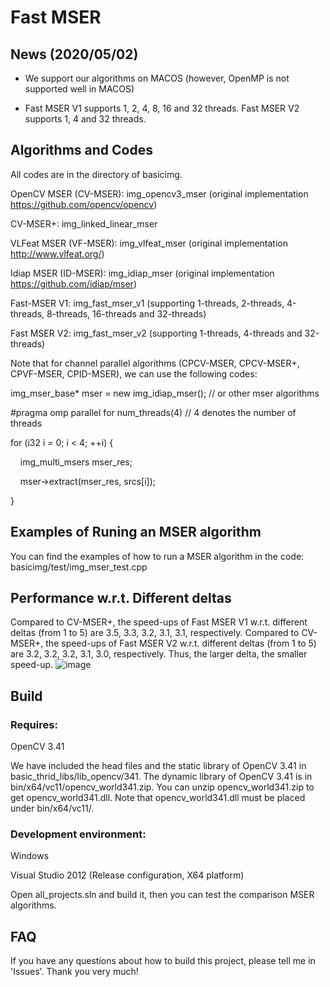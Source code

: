 # Fast MSER 

## News (2020/05/02)
- We support our algorithms on MACOS (however, OpenMP is not supported well in MACOS)

- Fast MSER V1 supports 1, 2, 4, 8, 16 and 32 threads. Fast MSER V2 supports 1, 4 and 32 threads.

## Algorithms and Codes 
All codes are in the directory of basicimg.

OpenCV MSER (CV-MSER): img_opencv3_mser (original implementation https://github.com/opencv/opencv)

CV-MSER+: img_linked_linear_mser

VLFeat MSER (VF-MSER): img_vlfeat_mser (original implementation http://www.vlfeat.org/)

Idiap MSER (ID-MSER): img_idiap_mser (original implementation https://github.com/idiap/mser)

Fast-MSER V1: img_fast_mser_v1 (supporting 1-threads, 2-threads, 4-threads, 8-threads, 16-threads and 32-threads)

Fast MSER V2: img_fast_mser_v2 (supporting 1-threads, 4-threads and 32-threads)

Note that for channel parallel algorithms (CPCV-MSER, CPCV-MSER+, CPVF-MSER, CPID-MSER), we can use the following codes:

img_mser_base* mser = new img_idiap_mser(); // or other mser algorithms

#pragma omp parallel for num_threads(4) // 4 denotes the number of threads

for (i32 i = 0; i < 4; ++i) {

  &nbsp;&nbsp;&nbsp;&nbsp;img_multi_msers mser_res;

  &nbsp;&nbsp;&nbsp;&nbsp;mser->extract(mser_res, srcs[i]);

}

## Examples of Runing an MSER algorithm
You can find the examples of how to run a MSER algorithm in the code: basicimg/test/img_mser_test.cpp 

## Performance w.r.t. Different deltas

Compared to CV-MSER+, the speed-ups of Fast MSER V1 w.r.t. different deltas (from 1 to 5) are 3.5, 3.3, 3.2, 3.1, 3.1, respectively.
Compared to CV-MSER+, the speed-ups of Fast MSER V2 w.r.t. different deltas (from 1 to 5) are 3.2, 3.2, 3.2, 3.1, 3.0, respectively.
Thus, the larger delta, the smaller speed-up.
![image](https://github.com/mmmn143/fast-mser/blob/master/images/delta_text_detection_icdar.png)

## Build

### Requires:

OpenCV 3.41

We have included the head files and the static library of OpenCV 3.41 in basic_thrid_libs/lib_opencv/341.
The dynamic library of OpenCV 3.41 is in bin/x64/vc11/opencv_world341.zip. You can unzip opencv_world341.zip to get opencv_world341.dll. Note that opencv_world341.dll must be placed under bin/x64/vc11/.

### Development environment:
Windows

Visual Studio 2012 (Release configuration, X64 platform)

Open all_projects.sln and build it, then you can test the comparison MSER algorithms.

## FAQ
If you have any questions about how to build this project, please tell me in 'Issues'.
Thank you very much!

